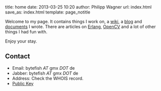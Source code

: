 title: home
date: 2013-03-25 10:20
author: Philipp Wagner
url: index.html
save_as: index.html
template: page_notitle

Welcome to my page. It contains things I work on, a [wiki](wiki), a [blog](blog) and [documents](documents) I wrote. There are articles on [Erlang](category/erlang), [OpenCV](category/opencv) and a lot of other things I had fun with.

Enjoy your stay.

## Contact ##

  * Email: bytefish *AT* gmx *DOT* de
  * Jabber: bytefish *AT* gmx *DOT* de
  * Address: Check the WHOIS record.
  * <a href="static/philipp_wagner.asc.gz" class="media gz">Public Key</a>

